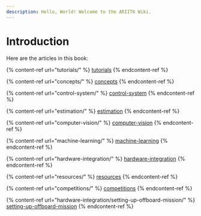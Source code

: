 ```yaml
---
description: Hello, World! Welcome to the ARIITK Wiki.
---
```


# Introduction

Here are the articles in this book:

{% content-ref url="tutorials/" %}
[tutorials](tutorials/)
{% endcontent-ref %}

{% content-ref url="concepts/" %}
[concepts](concepts/)
{% endcontent-ref %}

{% content-ref url="control-system/" %}
[control-system](control-system/)
{% endcontent-ref %}

{% content-ref url="estimation/" %}
[estimation](estimation/)
{% endcontent-ref %}

{% content-ref url="computer-vision/" %}
[computer-vision](computer-vision/)
{% endcontent-ref %}

{% content-ref url="machine-learning/" %}
[machine-learning](machine-learning/)
{% endcontent-ref %}

{% content-ref url="hardware-integration/" %}
[hardware-integration](hardware-integration/)
{% endcontent-ref %}

{% content-ref url="resources/" %}
[resources](resources/)
{% endcontent-ref %}

{% content-ref url="competitions/" %}
[competitions](competitions/)
{% endcontent-ref %}

{% content-ref url="hardware-integration/setting-up-offboard-mission/" %}
[setting-up-offboard-mission](hardware-integration/setting-up-offboard-mission/)
{% endcontent-ref %}

